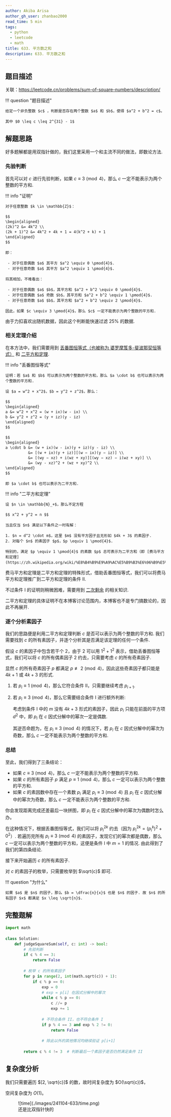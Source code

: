 ```yaml
---
author: Akiba Arisa
author_gh_user: zhanbao2000
read_time: 5 min
tags:
  - python
  - leetcode
  - math
title: 633. 平方数之和
description: 633. 平方数之和
---
```


## 题目描述

关联：https://leetcode.cn/problems/sum-of-square-numbers/description/

!!! question "题目描述"

    给定一个非负整数 $c$ ，判断是否存在两个整数 $a$ 和 $b$，使得 $a^2 + b^2 = c$。

    其中 $0 \leq c \leq 2^{31} - 1$

## 解题思路

好多题解都是用双指针做的，我们这里采用一个和主流不同的做法，即数论方法.

### 先验判断

首先可以对 $c$ 进行先验判断，如果 $c \equiv 3 \pmod{4}$，那么 $c$ 一定不能表示为两个整数的平方和.

!!! info "证明"

    对于任意整数 $k \in \mathbb{Z}$：
    
    $$
    \begin{aligned}
    (2k)^2 &= 4k^2 \\
    (2k + 1)^2 &= 4k^2 + 4k + 1 = 4(k^2 + k) + 1
    \end{aligned}
    $$
    
    即：

     - 对于任意偶数 $a$ 其平方 $a^2 \equiv 0 \pmod{4}$.
     - 对于任意奇数 $a$ 其平方 $a^2 \equiv 1 \pmod{4}$.

    将其相加，不难看出：

     - 对于任意偶数 $a$ $b$，其平方和 $a^2 + b^2 \equiv 0 \pmod{4}$.
     - 对于任意偶数 $a$ 奇数 $b$，其平方和 $a^2 + b^2 \equiv 1 \pmod{4}$.
     - 对于任意奇数 $a$ $b$，其平方和 $a^2 + b^2 \equiv 2 \pmod{4}$.

    因此，如果 $c \equiv 3 \pmod{4}$，那么 $c$ 一定不能表示为两个整数的平方和.

由于力扣喜欢出随机数据，因此这个判断能快速过滤 25% 的数据.

### 相关定理介绍

在本方法中，我们需要用到 [丢番图恒等式（也被称为 婆罗摩笈多-斐波那契恒等式）](https://zh.wikipedia.org/wiki/%E5%A9%86%E7%BD%97%E6%91%A9%E7%AC%88%E5%A4%9A-%E6%96%90%E6%B3%A2%E9%82%A3%E5%A5%91%E6%81%92%E7%AD%89%E5%BC%8F) 和 [二平方和定理](https://math.fandom.com/zh/wiki/%E4%BA%8C%E5%B9%B3%E6%96%B9%E5%92%8C%E9%97%AE%E9%A2%98?variant=zh).

!!! info "丢番图恒等式"

    证明：若 $a$ 和 $b$ 可以表示为两个整数的平方和，那么 $a \cdot b$ 也可以表示为两个整数的平方和.

    设 $a = w^2 + x^2$，$b = y^2 + z^2$，那么：
    
    $$
    \begin{aligned}
    a &= w^2 + x^2 = (w + ix)(w - ix) \\
    b &= y^2 + z^2 = (y + iz)(y - iz)
    \end{aligned}
    $$
    
    $$
    \begin{aligned}
    a \cdot b &= (w + ix)(w - ix)(y + iz)(y - iz) \\
              &= [(w + ix)(y + iz)][(w − ix)(y − iz)] \\
              &= [(wy − xz) + i(wz + xy)][(wy − xz) − i(wz + xy)] \\
              &= (wy - xz)^2 + (wz + xy)^2 \\
    \end{aligned}
    $$

    即 $a \cdot b$ 也可以表示为二平方和.

!!! info "二平方和定理"

    设 $n \in \mathbb{N}_+$，那么不定方程
    
    $$ x^2 + y^2 = n $$
    
    当且仅当 $n$ 满足以下条件之一时有解：
    
    1. $n = d^2 \cdot m$，这里 $m$ 没有平方因子且无形如 $4k + 3$ 的素因子.
    2. 对每个 $n$ 的素因子 $p$，$p \equiv 1 \pmod{4}$.
    
    特别的，满足 $p \equiv 1 \pmod{4}$ 的素数 $p$ 总可表示为二平方和（即 [费马平方和定理](https://zh.wikipedia.org/wiki/%E8%B4%B9%E9%A9%AC%E5%B9%B3%E6%96%B9%E5%92%8C%E5%AE%9A%E7%90%86)）.

费马平方和定理是二平方和定理的特殊形式，借助丢番图恒等式，我们可以将费马平方和定理推广到二平方和定理的条件 II.

不过条件 I 的证明则稍微困难，需要用到 [二次剩余](https://zh.wikipedia.org/wiki/%E4%BA%8C%E6%AC%A1%E5%89%A9%E4%BD%99) 的相关知识. 

二平方和定理的具体证明不在本博客讨论范围内，本博客也不是专门搞数论的，因此不再展开.

### 逐个分析素因子

我们的思路便是利用二平方和定理判断 $c$ 是否可以表示为两个整数的平方和. 我们需要找到 $c$ 的所有素因子，并逐个分析其是否满足该定理的任何一个条件.

假设 $c$ 的素因子中包含若干个 $2$，由于 $2$ 可以用 $1^2 + 1^2$ 表示，借助丢番图恒等式，我们可以将 $c$ 的所有偶素因子 $2$ 约去，只需要考虑 $c$ 的所有奇素因子.

显然 $c$ 的所有奇素因子 $p$ 都满足 $p \not \equiv 2 \pmod{4}$，因此这些奇素因子都只能是 $4k + 1$ 或 $4k + 3$ 的形式.

1. 若 $p_i \equiv 1 \pmod{4}$，那么它符合条件 II，只需要继续考虑 $p_{i+1}$.
2. 若 $p_i \equiv 3 \pmod{4}$，那么它需要结合条件 I 进行额外判断:

    考虑到条件 I 中的 $m$ 没有 $4k + 3$ 形式的素因子，因此 $p_i$ 只能在前面的平方项 $d^2$ 中，即 $p_i$ 在 $c$ 因式分解中的幂次一定是偶数.

    其逆否命题为，在 $p_i \equiv 3 \pmod{4}$ 的情况下，若 $p_i$ 在 $c$ 因式分解中的幂次为奇数，那么 $c$ 一定不能表示为两个整数的平方和.

### 总结

至此，我们得到了三条结论：

 - 如果 $c \equiv 3 \pmod{4}$，那么 $c$ 一定不能表示为两个整数的平方和.
 - 如果 $c$ 的所有素因子 $p$ 满足 $p \equiv 1 \pmod{4}$，那么 $c$ 一定可以表示为两个整数的平方和.
 - 如果 $c$ 的素因数中存在一个素数 $p_i$ 满足 $p_i \equiv 3 \pmod{4}$ 且 $p_i$ 在 $c$ 因式分解中的幂次为奇数，那么 $c$ 一定不能表示为两个整数的平方和.

你会发现距离完成还差最后一块拼图，即 $p_i$ 在 $c$ 因式分解中的幂次为偶数时怎么办。

在这种情况下，根据丢番图恒等式，我们可以将 $p_i^{2k}$ 约去（因为 $p_i^{2k} = (p_i^k)^2 + 0^2$）. 若遍历完所有 $p_i \equiv 3 \pmod{4}$ 的素因子，发现它们的幂次都是偶数，那么 $c$ 一定可以表示为两个整数的平方和，这便是条件 I 中 $m = 1$ 的情况. 由此得到了我们的第四条结论.

接下来开始遍历 $c$ 的所有素因子.

对 $c$ 的素因子的枚举，只需要枚举到 $\sqrt{c}$ 即可.

!!! question "为什么"
    
    如果 $a$ 是 $n$ 的因子，那么 $b = \dfrac{n}{x}$ 也是 $n$ 的因子. 故 $n$ 的所有因子 $x$ 都满足 $x \leq \sqrt{n}$.

## 完整题解

```python
import math

class Solution:
    def judgeSquareSum(self, c: int) -> bool:
        # 先验判断
        if c % 4 == 3:
            return False

        # 枚举 c 的所有素因子
        for p in range(2, int(math.sqrt(c)) + 1):
            if c % p == 0:
                exp = 0
                # exp = p[i] 在因式分解中的幂次
                while c % p == 0:
                    c //= p
                    exp += 1
                    
                # 不符合条件 II，也不符合条件 I
                if p % 4 == 3 and exp % 2 != 0:
                    return False
                
                # 除此以外的其他情况均继续验证 p[i+1]
                
        return c % 4 != 3  # 判断最后一个素因子是否仍然满足条件 II
```

## 复杂度分析

我们只需要遍历 $[2, \sqrt{c}]$ 的数，故时间复杂度为 $O(\sqrt{c})$，

空间复杂度为 $O(1)$。

<figure markdown>
  ![time](./images/241104-633/time.png)
  <figcaption>还是比双指针快的</figcaption>
</figure>
